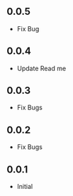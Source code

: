 ## 0.0.5

- Fix Bug

## 0.0.4

- Update Read me

## 0.0.3

- Fix Bugs

## 0.0.2

- Fix Bugs

## 0.0.1

- Initial
